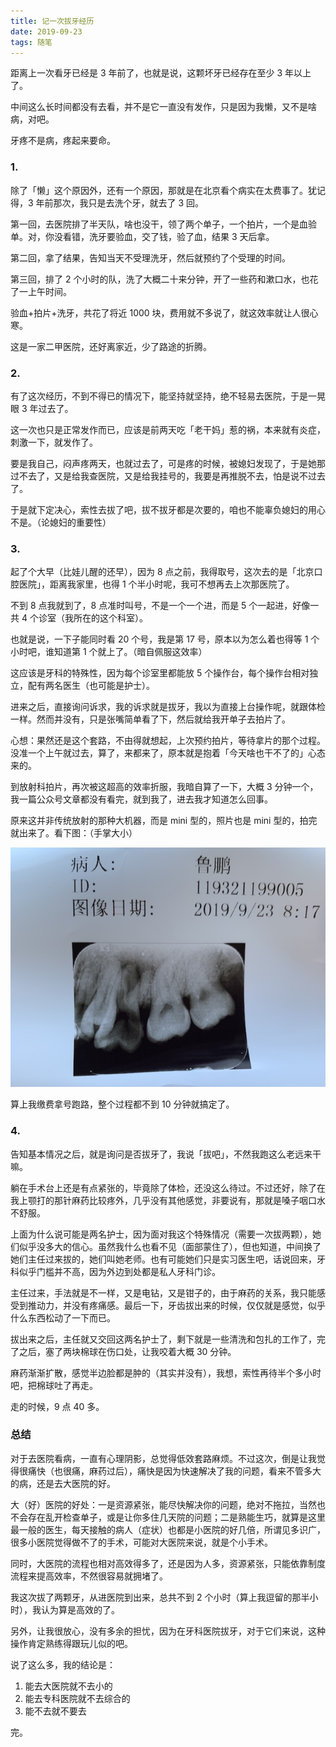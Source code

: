 ```yaml
---
title: 记一次拔牙经历
date: 2019-09-23
tags: 随笔
---
```


距离上一次看牙已经是 3 年前了，也就是说，这颗坏牙已经存在至少 3 年以上了。

中间这么长时间都没有去看，并不是它一直没有发作，只是因为我懒，又不是啥病，对吧。

牙疼不是病，疼起来要命。

### 1. 
除了「懒」这个原因外，还有一个原因，那就是在北京看个病实在太费事了。犹记得，3 年前那次，我只是去洗个牙，就去了 3 回。

第一回，去医院排了半天队，啥也没干，领了两个单子，一个拍片，一个是血验单。对，你没看错，洗牙要验血，交了钱，验了血，结果 3 天后拿。

第二回，拿了结果，告知当天不受理洗牙，然后就预约了个受理的时间。

第三回，排了 2 个小时的队，洗了大概二十来分钟，开了一些药和漱口水，也花了一上午时间。

验血+拍片+洗牙，共花了将近 1000 块，费用就不多说了，就这效率就让人很心寒。

这是一家二甲医院，还好离家近，少了路途的折腾。

### 2. 
有了这次经历，不到不得已的情况下，能坚持就坚持，绝不轻易去医院，于是一晃眼 3 年过去了。

这一次也只是正常发作而已，应该是前两天吃「老干妈」惹的祸，本来就有炎症，刺激一下，就发作了。

要是我自己，闷声疼两天，也就过去了，可是疼的时候，被媳妇发现了，于是她那过不去了，又是给我查医院，又是给我挂号的，我要是再推脱不去，怕是说不过去了。

于是就下定决心，索性去拔了吧，拔不拔牙都是次要的，咱也不能辜负媳妇的用心不是。（论媳妇的重要性）

### 3. 
起了个大早（比娃儿醒的还早），因为 8 点之前，我得取号，这次去的是「北京口腔医院」，距离我家里，也得 1 个半小时呢，我可不想再去上次那医院了。

不到 8 点我就到了，8 点准时叫号，不是一个一个进，而是 5 个一起进，好像一共 4 个诊室（我所在的这个科室）。

也就是说，一下子能同时看 20 个号，我是第 17 号，原本以为怎么着也得等 1 个小时吧，谁知道第 1 个就上了。（暗自佩服这效率）

这应该是牙科的特殊性，因为每个诊室里都能放 5 个操作台，每个操作台相对独立，配有两名医生（也可能是护士）。

进来之后，直接询问诉求，我的诉求就是拔牙，我以为直接上台操作呢，就跟体检一样。然而并没有，只是张嘴简单看了下，然后就给我开单子去拍片了。

心想：果然还是这个套路，不由得就想起，上次预约拍片，等待拿片的那个过程。没准一个上午就过去，算了，来都来了，原本就是抱着「今天啥也干不了的」心态来的。

到放射科拍片，再次被这超高的效率折服，我暗自算了一下，大概 3 分钟一个，我一篇公众号文章都没有看完，就到我了，进去我才知道怎么回事。

原来这并非传统放射的那种大机器，而是 mini 型的，照片也是 mini 型的，拍完就出来了。看下图：（手掌大小）

![](./_image/IMG_0061.JPG)

算上我缴费拿号跑路，整个过程都不到 10 分钟就搞定了。

### 4.
告知基本情况之后，就是询问是否拔牙了，我说「拔吧」，不然我跑这么老远来干嘛。

躺在手术台上还是有点紧张的，毕竟除了体检，还没这么待过。不过还好，除了在我上颚打的那针麻药比较疼外，几乎没有其他感觉，非要说有，那就是嗓子咽口水不舒服。

上面为什么说可能是两名护士，因为面对我这个特殊情况（需要一次拔两颗），她们似乎没多大的信心。虽然我什么也看不见（面部蒙住了），但也知道，中间换了她们主任过来拔的，她们叫她老师。也有可能她们只是实习医生吧，话说回来，牙科似乎门槛并不高，因为外边到处都是私人牙科门诊。

主任过来，手法就是不一样，又是电钻，又是钳子的，由于麻药的关系，我只能感受到推动力，并没有疼痛感。最后一下，牙齿拔出来的时候，仅仅就是感觉，似乎什么东西松动了一下而已。

拔出来之后，主任就又交回这两名护士了，剩下就是一些清洗和包扎的工作了，完了之后，塞了两块棉球在伤口处，让我咬着大概 30 分钟。

麻药渐渐扩散，感觉半边脸都是肿的（其实并没有），我想，索性再待半个多小时吧，把棉球吐了再走。

走的时候，9 点 40 多。

### 总结
对于去医院看病，一直有心理阴影，总觉得低效套路麻烦。不过这次，倒是让我觉得很痛快（也很痛，麻药过后），痛快是因为快速解决了我的问题，看来不管多大的病，还是去大医院的好。

大（好）医院的好处：一是资源紧张，能尽快解决你的问题，绝对不拖拉，当然也不会存在乱开检查单子，或是让你多住几天院的问题；二是熟能生巧，就算是这里最一般的医生，每天接触的病人（症状）也都是小医院的好几倍，所谓见多识广，很多小医院觉得做不了的手术，可能对大医院来说，就是个小手术。

同时，大医院的流程也相对高效得多了，还是因为人多，资源紧张，只能依靠制度流程来提高效率，不然很容易就拥堵了。

我这次拔了两颗牙，从进医院到出来，总共不到 2 个小时（算上我逗留的那半小时），我认为算是高效的了。

另外，让我很放心，没有多余的担忧，因为在牙科医院拔牙，对于它们来说，这种操作肯定熟练得跟玩儿似的吧。

说了这么多，我的结论是：

1. 能去大医院就不去小的
2. 能去专科医院就不去综合的
3. 能不去就不要去

完。
